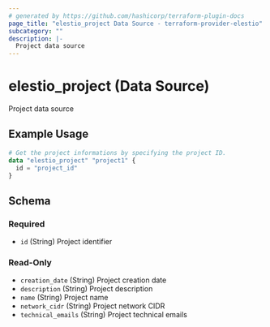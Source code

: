 ```yaml
---
# generated by https://github.com/hashicorp/terraform-plugin-docs
page_title: "elestio_project Data Source - terraform-provider-elestio"
subcategory: ""
description: |-
  Project data source
---
```


# elestio_project (Data Source)

Project data source

## Example Usage

```terraform
# Get the project informations by specifying the project ID.
data "elestio_project" "project1" {
  id = "project_id"
}
```

<!-- schema generated by tfplugindocs -->
## Schema

### Required

- `id` (String) Project identifier

### Read-Only

- `creation_date` (String) Project creation date
- `description` (String) Project description
- `name` (String) Project name
- `network_cidr` (String) Project network CIDR
- `technical_emails` (String) Project technical emails
